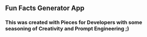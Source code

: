 <h2>Fun Facts Generator App</h2>
<h3>This was created with Pieces for Developers with some seasoning of Creativity and Prompt Engineering ;)</h3>
